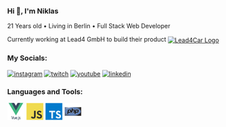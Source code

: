 ### Hi 👋, I'm Niklas
21 Years old • Living in Berlin • Full Stack Web Developer

Currently working at Lead4 GmbH to build their product <a href="https://lead4car.de" target="blank"><img align="center" src="https://cdn.niki2k1.de/LEAD4CAR.png" alt="Lead4Car Logo" height="15"/></a>

<h3 align="left">My Socials:</h3>
<p align="left">
<a href="https://instagram.com/niki2k1" target="blank"><img align="center" src="https://raw.githubusercontent.com/rahuldkjain/github-profile-readme-generator/master/src/images/icons/Social/instagram.svg" alt="instagram" height="30" width="40" /></a>
<a href="https://www.twitch.tv/niki2k1" target="blank"><img align="center" src="https://upload.wikimedia.org/wikipedia/commons/d/d3/Twitch_Glitch_Logo_Purple.svg" alt="twitch" height="30" width="40" /></a>
<a href="https://www.youtube.com/channel/UCKPukeLzHCEoSQ6NYAaCMrw" target="blank"><img align="center" src="https://www.uni-giessen.de/fbz/fb04/institute/geschichte/fachjournalistik/bilder/Logos/YouTube-logo/image_preview" alt="youtube" height="30" /></a>
<a href="https://linkedin.com/in/niklas-lausch-84b7a61ba" target="blank"><img align="center" src="https://raw.githubusercontent.com/rahuldkjain/github-profile-readme-generator/master/src/images/icons/Social/linked-in-alt.svg" alt="linkedin" height="30" width="40" /></a>
</p>
<h3 align="left">Languages and Tools:</h3>
<p align="left"> 
<a href="https://vuejs.org/" target="_blank"><img src="https://raw.githubusercontent.com/devicons/devicon/master/icons/vuejs/vuejs-original-wordmark.svg" alt="vuejs" width="40" height="40"/></a> <a href="https://developer.mozilla.org/en-US/docs/Web/JavaScript" target="_blank"><img src="https://raw.githubusercontent.com/devicons/devicon/master/icons/javascript/javascript-original.svg" alt="javascript" width="40" height="40"/></a> <a href="https://www.typescriptlang.org/" target="_blank"><img src="https://raw.githubusercontent.com/devicons/devicon/master/icons/typescript/typescript-original.svg" alt="typescript" width="40" height="40"/></a> <a href="https://www.php.net" target="_blank"><img src="https://raw.githubusercontent.com/devicons/devicon/master/icons/php/php-original.svg" alt="php" width="40" height="40"/></a>
